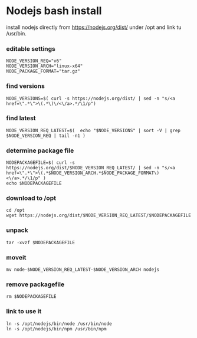 # Nodejs bash install


install  nodejs directly  from https://nodejs.org/dist/ under /opt
and link tu /usr/bin.



### editable settings

    NODE_VERSION_REQ="v6"
    NODE_VERSION_ARCH="linux-x64"
    NODE_PACKAGE_FORMAT="tar.gz"


### find versions

    NODE_VERSIONS=$( curl -s https://nodejs.org/dist/ | sed -n "s/<a href=\".*\">\(.*\)\/<\/a>.*/\1/p")

### find latest

    NODE_VERSION_REQ_LATEST=$(  echo "$NODE_VERSIONS" | sort -V | grep $NODE_VERSION_REQ | tail -n1 )


### determine package file

    NODEPACKAGEFILE=$( curl -s https://nodejs.org/dist/$NODE_VERSION_REQ_LATEST/ | sed -n "s/<a href=\".*\">\(.*$NODE_VERSION_ARCH.*$NODE_PACKAGE_FORMAT\)<\/a>.*/\1/p" )
    echo $NODEPACKAGEFILE


### download to /opt

    cd /opt
    wget https://nodejs.org/dist/$NODE_VERSION_REQ_LATEST/$NODEPACKAGEFILE

### unpack 

    tar -xvzf $NODEPACKAGEFILE

### moveit

    mv node-$NODE_VERSION_REQ_LATEST-$NODE_VERSION_ARCH nodejs

### remove packagefile

    rm $NODEPACKAGEFILE

### link to use it

    ln -s /opt/nodejs/bin/node /usr/bin/node
    ln -s /opt/nodejs/bin/npm /usr/bin/npm

